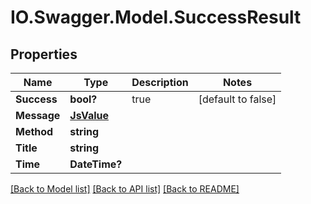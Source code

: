 # IO.Swagger.Model.SuccessResult
## Properties

Name | Type | Description | Notes
------------ | ------------- | ------------- | -------------
**Success** | **bool?** | true | [default to false]
**Message** | [**JsValue**](JsValue.md) |  | 
**Method** | **string** |  | 
**Title** | **string** |  | 
**Time** | **DateTime?** |  | 

[[Back to Model list]](../README.md#documentation-for-models) [[Back to API list]](../README.md#documentation-for-api-endpoints) [[Back to README]](../README.md)

